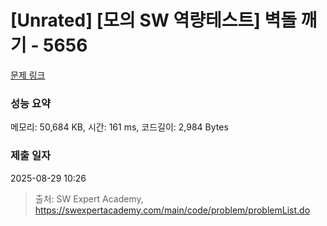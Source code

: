 # [Unrated] [모의 SW 역량테스트] 벽돌 깨기 - 5656 

[문제 링크](https://swexpertacademy.com/main/code/problem/problemDetail.do?contestProbId=AWXRQm6qfL0DFAUo) 

### 성능 요약

메모리: 50,684 KB, 시간: 161 ms, 코드길이: 2,984 Bytes

### 제출 일자

2025-08-29 10:26



> 출처: SW Expert Academy, https://swexpertacademy.com/main/code/problem/problemList.do